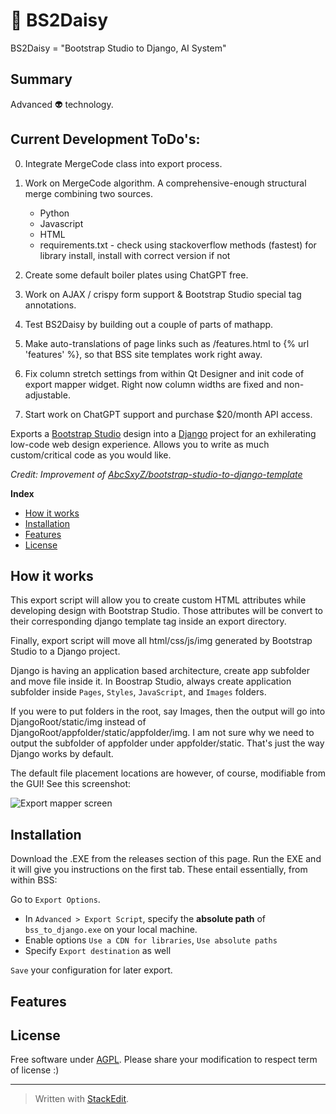 # 🌼 BS2Daisy

BS2Daisy = "Bootstrap Studio to Django, AI System"

## Summary 
Advanced 👽 technology.


## Current Development ToDo's:
0. Integrate MergeCode class into export process.

1. Work on MergeCode algorithm.
    A comprehensive-enough structural merge combining two sources.
    * Python 
    * Javascript
    * HTML
    * requirements.txt - check using stackoverflow methods (fastest) for library install, install with correct version if not

2. Create some default boiler plates using ChatGPT free.

3. Work on AJAX / crispy form support & Bootstrap Studio special tag annotations.

4. Test BS2Daisy by building out a couple of parts of mathapp.

5. Make auto-translations of page links such as /features.html to {% url 'features' %}, so that BSS site templates work right away.

6. Fix column stretch settings from within Qt Designer and init code of export mapper widget.  Right now column widths are fixed and non-adjustable.

7. Start work on ChatGPT support and purchase $20/month API access.

Exports a [Bootstrap Studio](https://bootstrapstudio.io/) design into a [Django](https://www.djangoproject.com/) project for an exhilerating low-code web design experience.    Allows you to write as much custom/critical code as you would like.

*Credit: Improvement of [AbcSxyZ/bootstrap-studio-to-django-template](https://github.com/AbcSxyZ/bootstrap-studio-to-django-template)*

**Index**
- [How it works](#how-it-works)
- [Installation](#installation)
- [Features](#features)
- [License](#license)

## How it works

This export script will allow you to create custom HTML attributes while developing design with Bootstrap Studio. Those attributes will be convert to their corresponding django template tag inside an export directory.

Finally, export script will move all html/css/js/img generated by Bootstrap Studio to a Django project.

Django is having an application based architecture, create app subfolder and move file inside it. In Boostrap Studio, always create application subfolder inside `Pages`, `Styles`, `JavaScript`,  and `Images` folders.  

If you were to put folders in the root, say Images, then the output will go into DjangoRoot/static/img instead of DjangoRoot/appfolder/static/appfolder/img.  I am not sure why we need to output the subfolder of appfolder under appfolder/static.  That's just the way Django works by default.

The default file placement locations are however, of course, modifiable from the GUI!  See this screenshot:

![Export mapper screen](https://github.com/enjoysmath/BootstrapStudioToDjango/blob/5cdf1133c510e015d97fafe556c1d064732fa61c/img/export-mapper-screen.png)

## Installation

Download the .EXE from the releases section of this page.  Run the EXE and it will give you instructions on the first tab.   These entail essentially, from within BSS:

Go to `Export Options`.

- In `Advanced > Export Script`, specify the **absolute path** of `bss_to_django.exe` on your local machine.
- Enable options `Use a CDN for libraries`, `Use absolute paths`
- Specify `Export destination` as well

`Save` your configuration for later export.

## Features


## License

Free software under [AGPL](LICENSE). Please share your modification to respect term of license :)  

---
> Written with [StackEdit](https://stackedit.io/).
